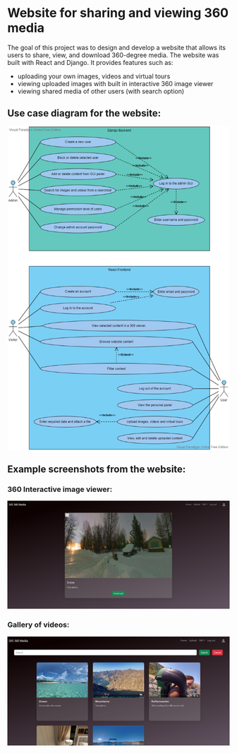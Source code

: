 # Website for sharing and viewing 360 media

The goal of this project was to design and develop a website that allows its users to share,
view, and download 360-degree media. The website was built with React and Django.
It provides features such as:
- uploading your own images, videos and virtual tours
- viewing uploaded images with built in interactive 360 image viewer
- viewing shared media of other users (with search option)


## Use case diagram for the website:

![Use Case diagram](/website_screenshots/UC.png)

## Example screenshots from the website:

### 360 Interactive image viewer:

![Image viewer](/website_screenshots/imagedetailsdesktop.PNG)

### Gallery of videos:

![Gallery](/website_screenshots/allvideospage.png)
